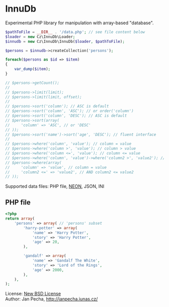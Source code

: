 InnuDb
======

Experimental PHP library for manipulation with array-based "database".

``` php
$pathToFile = __DIR__ . '/data.php'; // see file content below
$loader = new Cz\InnuDb\Loader;
$innudb = new Cz\InnuDb\InnuDb($loader, $pathToFile);

$persons = $innudb->createCollection('persons');

foreach($persons as $id => $item)
{
	var_dump($item);
}

// $persons->getCount();
//
// $persons->limit(limit);
// $persons->limit(limit, offset);
// 
// $persons->sort('column'); // ASC is default
// $persons->sort('column', 'ASC'); // or order('column')
// $persons->sort('column', 'DESC'); // ASC is default
// $persons->sort(array(
//     'column' => 'ASC', // or 'DESC'
// ));
// $persons->sort('name')->sort('age', 'DESC'); // fluent interface
// 
// $persons->where('column', 'value'); // column = value
// $persons->where('column >', 'value'); // column > value
// $persons->where('column <=', 'value'); // column <= value
// $persons->where('column', 'value')->where('column2 >', 'value2'); // fluent interface: column = value AND column2 > value2
// $persons->where(array(
//     'column' => 'value', // column = value
//     'column2 <=' => 'value2', // AND column2 <= value2
// ));
```

Supported data files: PHP file, [NEON](http://ne-on.org), JSON, INI

PHP file
--------

``` php
<?php
return array(
    'persons' => array( // 'persons' subset
        'harry-potter' => array(
            'name' => 'Harry Potter',
            'story' => 'Harry Potter',
            'age' => 20,
        ),

        'gandalf' => array(
            'name' => 'Gandalf The White',
            'story' => 'Lord of the Rings',
            'age' => 2000,
        ),
    ),
);

```

License: [New BSD License](license.md)
<br>Author: Jan Pecha, http://janpecha.iunas.cz/

